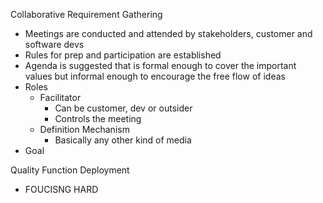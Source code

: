 Collaborative Requirement Gathering
- Meetings are conducted and attended by stakeholders, customer and software devs
- Rules for prep and participation are established
- Agenda is suggested that is formal enough to cover the important values but informal enough to encourage the free flow of ideas
- Roles 
	- Facilitator
		- Can be customer, dev or outsider
		- Controls the meeting
	- Definition Mechanism
		- Basically any other kind of media
- Goal

Quality Function Deployment
- FOUCISNG HARD
